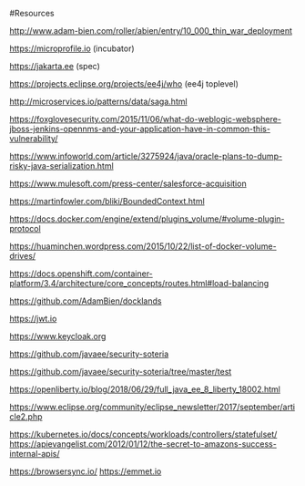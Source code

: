 #Resources

http://www.adam-bien.com/roller/abien/entry/10_000_thin_war_deployment

https://microprofile.io (incubator)

https://jakarta.ee (spec)

https://projects.eclipse.org/projects/ee4j/who (ee4j toplevel)

http://microservices.io/patterns/data/saga.html

https://foxglovesecurity.com/2015/11/06/what-do-weblogic-websphere-jboss-jenkins-opennms-and-your-application-have-in-common-this-vulnerability/

https://www.infoworld.com/article/3275924/java/oracle-plans-to-dump-risky-java-serialization.html

https://www.mulesoft.com/press-center/salesforce-acquisition

https://martinfowler.com/bliki/BoundedContext.html

https://docs.docker.com/engine/extend/plugins_volume/#volume-plugin-protocol

https://huaminchen.wordpress.com/2015/10/22/list-of-docker-volume-drives/

https://docs.openshift.com/container-platform/3.4/architecture/core_concepts/routes.html#load-balancing

https://github.com/AdamBien/docklands

https://jwt.io

https://www.keycloak.org

https://github.com/javaee/security-soteria

https://github.com/javaee/security-soteria/tree/master/test

https://openliberty.io/blog/2018/06/29/full_java_ee_8_liberty_18002.html

https://www.eclipse.org/community/eclipse_newsletter/2017/september/article2.php

https://kubernetes.io/docs/concepts/workloads/controllers/statefulset/
https://apievangelist.com/2012/01/12/the-secret-to-amazons-success-internal-apis/

https://browsersync.io/
https://emmet.io